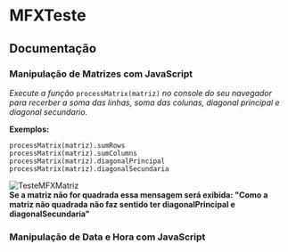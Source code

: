 # MFXTeste
## Documentação

### Manipulação de Matrizes com JavaScript
*Execute a função* `processMatrix(matriz)` *no console do seu navegador para recerber a soma das linhas, soma das colunas, diagonal principal e diagonal secundario.*

**Exemplos:**

`processMatrix(matriz).sumRows` <br>
`processMatrix(matriz).sumColumns` <br>
`processMatrix(matriz).diagonalPrincipal` <br>
`processMatrix(matriz).diagonalSecundaria` 

![TesteMFXMatriz](https://github.com/user-attachments/assets/9f2ecdbf-44a6-4a8b-bae0-1b2b9c1776f9)
<br>
**Se a matriz não for quadrada essa mensagem será exibida: "Como a matriz não quadrada não faz sentido ter diagonalPrincipal e diagonalSecundaria"**

### Manipulação de Data e Hora com JavaScript
